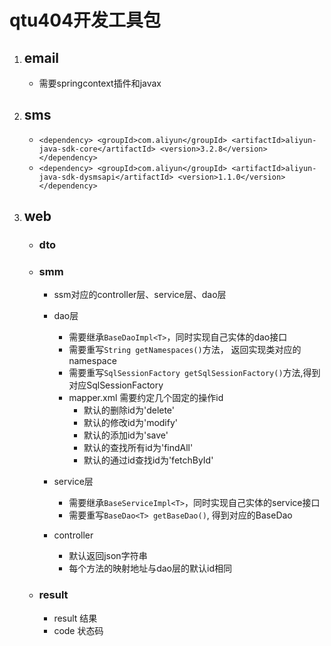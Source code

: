 # qtu404开发工具包

1. ## email
    + 需要springcontext插件和javax
    
2. ## sms
    + `<dependency>
                   <groupId>com.aliyun</groupId>
                   <artifactId>aliyun-java-sdk-core</artifactId>
                   <version>3.2.8</version>
               </dependency>`
    + `<dependency>
                   <groupId>com.aliyun</groupId>
                   <artifactId>aliyun-java-sdk-dysmsapi</artifactId>
                   <version>1.1.0</version>
               </dependency>`
3. ## web
    + ### dto
        
    + ### smm
        + ssm对应的controller层、service层、dao层
        + dao层
            + 需要继承`BaseDaoImpl<T>`，同时实现自己实体的dao接口
            + 需要重写`String getNamespaces()`方法， 返回实现类对应的namespace
            + 需要重写`SqlSessionFactory getSqlSessionFactory()`方法,得到对应SqlSessionFactory
            + mapper.xml 需要约定几个固定的操作id
                + 默认的删除id为'delete'
                + 默认的修改id为'modify'
                + 默认的添加id为'save'
                + 默认的查找所有id为'findAll'
                + 默认的通过id查找id为'fetchById'
                
        + service层
            + 需要继承`BaseServiceImpl<T>`，同时实现自己实体的service接口   
            + 需要重写`BaseDao<T> getBaseDao()`, 得到对应的BaseDao 
            
        + controller
            + 默认返回json字符串
            + 每个方法的映射地址与dao层的默认id相同    
    + ### result
        + result 结果
        + code  状态码
    
